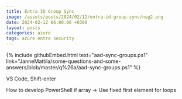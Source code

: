 ```yaml
---
title: Entra ID Group Sync
image: /assets/posts/2024/02/12/entra-id-group-sync/nsg2.png
date: 2024-02-12 06:00:00 +0300
layout: posts
categories: azure
tags: azure entra security
---
```


{% include githubEmbed.html text="aad-sync-groups.ps1" link="JanneMattila/some-questions-and-some-answers/blob/master/q%26a/aad-sync-groups.ps1" %}

VS Code, Shift-enter

How to develop PowerShell if array -> Use fixed first element for loops

